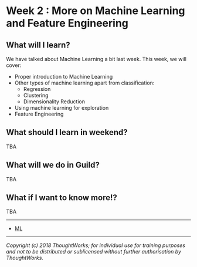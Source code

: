 # Week 2 : More on Machine Learning and Feature Engineering

## What will I learn?

We have talked about Machine Learning a bit last week. This week, we will cover:

* Proper introduction to Machine Learning
* Other types of machine learning apart from classification:
  * Regression
  * Clustering
  * Dimensionality Reduction
* Using machine learning for exploration
* Feature Engineering

## What should I learn in weekend?

TBA

## What will we do in Guild?

TBA

## What if I want to know more!?

TBA

---

* [ML](https://classroom.udacity.com/courses/ud262)

---

*Copyright (c) 2018 ThoughtWorks; for individual use for training purposes and not to be distributed or sublicensed without further authorisation by ThoughtWorks.*
